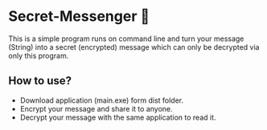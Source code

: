 # Secret-Messenger 🔐

This is a simple program runs on command line and turn your message (String) into a secret (encrypted) message which can only be decrypted via only this program.

## How to use?

- Download application (main.exe) form dist folder.
- Encrypt your message and share it to anyone.
- Decrypt your message with the same application to read it.
